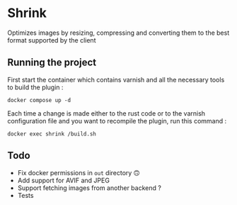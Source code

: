 # Shrink
Optimizes images by resizing, compressing and converting them to the
best format supported by the client

## Running the project
First start the container which contains varnish and all the necessary
tools to build the plugin :
```shell
docker compose up -d
```

Each time a change is made either to the rust code or to the varnish
configuration file and you want to recompile the plugin, run this command :
```sheel
docker exec shrink /build.sh
```

## Todo
- Fix docker permissions in `out` directory 🙃
- Add support for AVIF and JPEG
- Support fetching images from another backend ?
- Tests